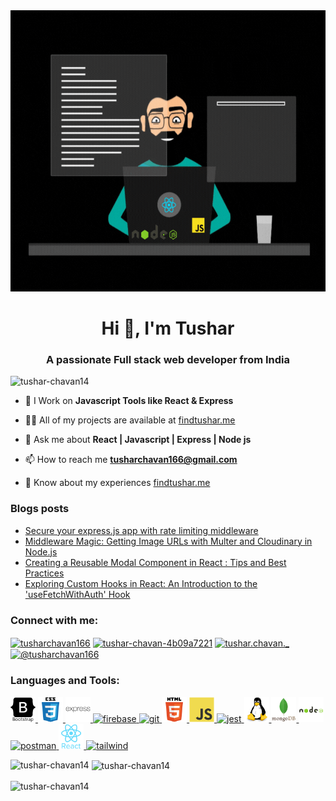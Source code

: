 <div align="center">
<img src="/header.gif" height="450" width="800">
</div>
<h1 align="center">Hi 👋, I'm Tushar</h1>
<h3 align="center">A passionate Full stack web developer from India</h3>

<p align="left"> <img src="https://komarev.com/ghpvc/?username=tushar-chavan14&label=Profile%20views&color=0e75b6&style=flat" alt="tushar-chavan14" /> </p>

- 🌱 I Work on **Javascript Tools like React & Express**

- 👨‍💻 All of my projects are available at [findtushar.me](findtushar.me)

- 💬 Ask me about **React | Javascript | Express | Node js**

- 📫 How to reach me **tusharchavan166@gmail.com**

- 📄 Know about my experiences [findtushar.me](findtushar.me)

### Blogs posts
<!-- BLOG-POST-LIST:START -->
- [Secure your express.js app with rate limiting middleware](https://medium.com/@tusharchavan166/secure-your-express-js-app-with-rate-limiting-middleware-c2f0a0ed2bdf?source=rss-53b410a24253------2)
- [Middleware Magic: Getting Image URLs with Multer and Cloudinary in Node.js](https://medium.com/@tusharchavan166/middleware-magic-getting-image-urls-with-multer-and-cloudinary-in-node-js-5235f512171?source=rss-53b410a24253------2)
- [Creating a Reusable Modal Component in React :  Tips and Best Practices](https://medium.com/@tusharchavan166/creating-a-reusable-modal-component-in-react-tips-and-best-practices-249784902689?source=rss-53b410a24253------2)
- [Exploring Custom Hooks in React: An Introduction to the &#39;useFetchWithAuth&#39; Hook](https://medium.com/@tusharchavan166/exploring-custom-hooks-in-react-an-introduction-to-the-usefetchwithauth-hook-f5b0fb0baf40?source=rss-53b410a24253------2)
<!-- BLOG-POST-LIST:END -->

<h3 align="left">Connect with me:</h3>
<p align="left">
<a href="https://twitter.com/tusharchavan166" target="blank"><img align="center" src="https://raw.githubusercontent.com/rahuldkjain/github-profile-readme-generator/master/src/images/icons/Social/twitter.svg" alt="tusharchavan166" height="30" width="40" /></a>
<a href="https://linkedin.com/in/tushar-chavan-4b09a7221" target="blank"><img align="center" src="https://raw.githubusercontent.com/rahuldkjain/github-profile-readme-generator/master/src/images/icons/Social/linked-in-alt.svg" alt="tushar-chavan-4b09a7221" height="30" width="40" /></a>
<a href="https://instagram.com/tushar.chavan._" target="blank"><img align="center" src="https://raw.githubusercontent.com/rahuldkjain/github-profile-readme-generator/master/src/images/icons/Social/instagram.svg" alt="tushar.chavan._" height="30" width="40" /></a>
<a href="https://medium.com/@tusharchavan166" target="blank"><img align="center" src="https://raw.githubusercontent.com/rahuldkjain/github-profile-readme-generator/master/src/images/icons/Social/medium.svg" alt="@tusharchavan166" height="30" width="40" /></a>
</p>

<h3 align="left">Languages and Tools:</h3>
<p align="left"> <a href="https://getbootstrap.com" target="_blank" rel="noreferrer"> <img src="https://raw.githubusercontent.com/devicons/devicon/master/icons/bootstrap/bootstrap-plain-wordmark.svg" alt="bootstrap" width="40" height="40"/> </a> <a href="https://www.w3schools.com/css/" target="_blank" rel="noreferrer"> <img src="https://raw.githubusercontent.com/devicons/devicon/master/icons/css3/css3-original-wordmark.svg" alt="css3" width="40" height="40"/> </a> <a href="https://expressjs.com" target="_blank" rel="noreferrer"> <img src="https://raw.githubusercontent.com/devicons/devicon/master/icons/express/express-original-wordmark.svg" alt="express" width="40" height="40"/> </a> <a href="https://firebase.google.com/" target="_blank" rel="noreferrer"> <img src="https://www.vectorlogo.zone/logos/firebase/firebase-icon.svg" alt="firebase" width="40" height="40"/> </a> <a href="https://git-scm.com/" target="_blank" rel="noreferrer"> <img src="https://www.vectorlogo.zone/logos/git-scm/git-scm-icon.svg" alt="git" width="40" height="40"/> </a> <a href="https://www.w3.org/html/" target="_blank" rel="noreferrer"> <img src="https://raw.githubusercontent.com/devicons/devicon/master/icons/html5/html5-original-wordmark.svg" alt="html5" width="40" height="40"/> </a> <a href="https://developer.mozilla.org/en-US/docs/Web/JavaScript" target="_blank" rel="noreferrer"> <img src="https://raw.githubusercontent.com/devicons/devicon/master/icons/javascript/javascript-original.svg" alt="javascript" width="40" height="40"/> </a> <a href="https://jestjs.io" target="_blank" rel="noreferrer"> <img src="https://www.vectorlogo.zone/logos/jestjsio/jestjsio-icon.svg" alt="jest" width="40" height="40"/> </a> <a href="https://www.linux.org/" target="_blank" rel="noreferrer"> <img src="https://raw.githubusercontent.com/devicons/devicon/master/icons/linux/linux-original.svg" alt="linux" width="40" height="40"/> </a> <a href="https://www.mongodb.com/" target="_blank" rel="noreferrer"> <img src="https://raw.githubusercontent.com/devicons/devicon/master/icons/mongodb/mongodb-original-wordmark.svg" alt="mongodb" width="40" height="40"/> </a> <a href="https://nodejs.org" target="_blank" rel="noreferrer"> <img src="https://raw.githubusercontent.com/devicons/devicon/master/icons/nodejs/nodejs-original-wordmark.svg" alt="nodejs" width="40" height="40"/> </a> <a href="https://postman.com" target="_blank" rel="noreferrer"> <img src="https://www.vectorlogo.zone/logos/getpostman/getpostman-icon.svg" alt="postman" width="40" height="40"/> </a> <a href="https://reactjs.org/" target="_blank" rel="noreferrer"> <img src="https://raw.githubusercontent.com/devicons/devicon/master/icons/react/react-original-wordmark.svg" alt="react" width="40" height="40"/> </a> <a href="https://tailwindcss.com/" target="_blank" rel="noreferrer"> <img src="https://www.vectorlogo.zone/logos/tailwindcss/tailwindcss-icon.svg" alt="tailwind" width="40" height="40"/> </a> </p>

<p><img align="left" src="https://github-readme-stats.vercel.app/api/top-langs?username=tushar-chavan14&show_icons=true&locale=en&layout=compact" alt="tushar-chavan14" /></p>

<p>&nbsp;<img align="center" src="https://github-readme-stats.vercel.app/api?username=tushar-chavan14&show_icons=true&locale=en" alt="tushar-chavan14" /></p>

<p><img align="center" src="https://github-readme-streak-stats.herokuapp.com/?user=tushar-chavan14&" alt="tushar-chavan14" /></p>

